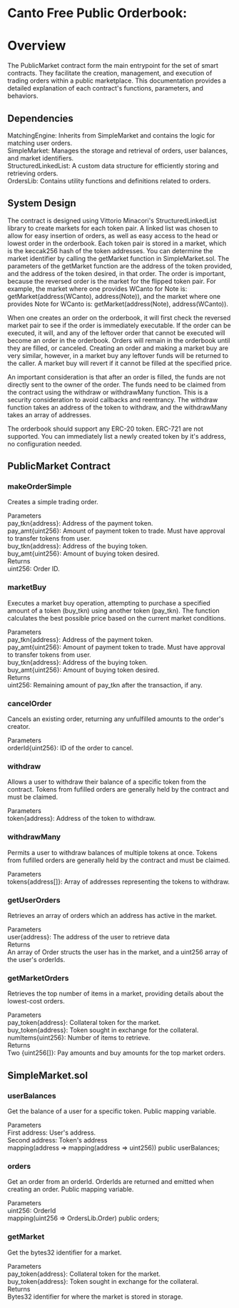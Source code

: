 # Canto Free Public Orderbook:

# Overview

The PublicMarket contract form the main entrypoint for the set of smart contracts. They facilitate the creation, management, and execution of trading orders within a public marketplace. This documentation provides a detailed explanation of each contract's functions, parameters, and behaviors. 

## Dependencies
MatchingEngine: Inherits from SimpleMarket and contains the logic for matching user orders. <br />
SimpleMarket: Manages the storage and retrieval of orders, user balances, and market identifiers. <br />
StructuredLinkedList: A custom data structure for efficiently storing and retrieving orders. <br />
OrdersLib: Contains utility functions and definitions related to orders. 

## System Design

The contract is designed using Vittorio Minacori's StructuredLinkedList library to create markets for each token pair. A linked list was chosen to allow for easy insertion of orders, as well as easy access to the head or lowest order in the orderbook. Each token pair is stored in a market, which is the keccak256 hash of the token addresses. You can determine the market identifier by calling the getMarket function in SimpleMarket.sol. The parameters of the getMarket function are the address of the token provided, and the address of the token desired, in that order. The order is important, because the reversed order is the market for the flipped token pair. For example, the market where one provides WCanto for Note is: getMarket(address(WCanto), address(Note)), and the market where one provides Note for WCanto is: getMarket(address(Note), address(WCanto)). 

When one creates an order on the orderbook, it will first check the reversed market pair to see if the order is immediately executable. If the order can be executed, it will, and any of the leftover order that cannot be executed will become an order in the orderbook. Orders will remain in the orderbook until they are filled, or canceled. Creating an order and making a market buy are very similar, however, in a market buy any leftover funds will be returned to the caller. A market buy will revert if it cannot be filled at the specified price. 

An important consideration is that after an order is filled, the funds are not directly sent to the owner of the order. The funds need to be claimed from the contract using the withdraw or withdrawMany function. This is a security consideration to avoid callbacks and reentrancy. The withdraw function takes an address of the token to withdraw, and the withdrawMany takes an array of addresses. 

The orderbook should support any ERC-20 token. ERC-721 are not supported. You can immediately list a newly created token by it's address, no configuration needed. 

## PublicMarket Contract


### makeOrderSimple

Creates a simple trading order.  

Parameters <br /> 
pay_tkn{address}: Address of the payment token. <br />
pay_amt{uint256}: Amount of payment token to trade. Must have approval to transfer tokens from user.<br />
buy_tkn{address}: Address of the buying token. <br />
buy_amt{uint256}: Amount of buying token desired. <br />
Returns <br />
uint256: Order ID. 


### marketBuy
Executes a market buy operation, attempting to purchase a specified amount of a token (buy_tkn) using another token (pay_tkn). The function calculates the best possible price based on the current market conditions.

Parameters <br />
pay_tkn{address}: Address of the payment token.  <br />
pay_amt{uint256}: Amount of payment token to trade. Must have approval to transfer tokens from user. <br />
buy_tkn{address}: Address of the buying token. <br />
buy_amt{uint256}: Amount of buying token desired. <br />
Returns <br />
uint256: Remaining amount of pay_tkn after the transaction, if any. 

### cancelOrder
Cancels an existing order, returning any unfulfilled amounts to the order's creator.

Parameters <br />
orderId{uint256}: ID of the order to cancel. 

### withdraw
Allows a user to withdraw their balance of a specific token from the contract. Tokens from fufilled orders are generally held by the contract and must be claimed.

Parameters <br />
token{address}: Address of the token to withdraw. 

### withdrawMany
Permits a user to withdraw balances of multiple tokens at once. Tokens from fufilled orders are generally held by the contract and must be claimed.

Parameters <br />
tokens{address[]}: Array of addresses representing the tokens to withdraw. 

### getUserOrders
Retrieves an array of orders which an address has active in the market.

Parameters <br />
user{address}: The address of the user to retrieve data <br />
Returns <br />
An array of Order structs the user has in the market, and a uint256 array of the user's orderIds. 

### getMarketOrders
Retrieves the top number of items in a market, providing details about the lowest-cost orders.

Parameters <br />
pay_token{address}: Collateral token for the market. <br />
buy_token{address}: Token sought in exchange for the collateral. <br />
numItems{uint256}: Number of items to retrieve. <br />
Returns <br />
Two {uint256[]}: Pay amounts and buy amounts for the top market orders. 

## SimpleMarket.sol


### userBalances
Get the balance of a user for a specific token. Public mapping variable.

Parameters <br />
First address: User's address. <br />
Second address: Token's address <br />
mapping(address => mapping(address => uint256)) public userBalances;

### orders
Get an order from an orderId. OrderIds are returned and emitted when creating an order. Public mapping variable. 

Parameters <br />
uint256: OrderId <br />
mapping(uint256 => OrdersLib.Order) public orders;

### getMarket 
Get the bytes32 identifier for a market. 

Parameters <br />
pay_token{address}: Collateral token for the market. <br />
buy_token{address}: Token sought in exchange for the collateral. <br />
Returns <br />
Bytes32 identifier for where the market is stored in storage.